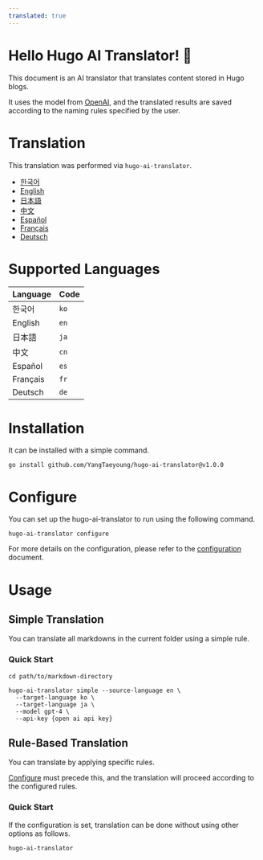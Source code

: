 ```yaml
---
translated: true
---
```

# Hello Hugo AI Translator! 👋

This document is an AI translator that translates content stored in Hugo blogs.

It uses the model from [OpenAI](https://openai.com), and the translated results are saved according to the naming rules specified by the user.

# Translation

This translation was performed via `hugo-ai-translator`.

- [한국어](/README.md)
- [English](/README.en.md)
- [日本語](/README.ja.md)
- [中文](/README.cn.md)
- [Español](/README.es.md)
- [Français](/README.fr.md)
- [Deutsch](/README.de.md)


# Supported Languages

| Language   | Code |
|------------|------|
| 한국어       | `ko` |
| English    | `en` |
| 日本語      | `ja` |
| 中文        | `cn` |
| Español    | `es` |
| Français   | `fr` |
| Deutsch    | `de` |

# Installation

It can be installed with a simple command.

```shell
go install github.com/YangTaeyoung/hugo-ai-translator@v1.0.0
```

# Configure

You can set up the hugo-ai-translator to run using the following command.

```shell
hugo-ai-translator configure
```

For more details on the configuration, please refer to the [configuration](docs/configure.en.md) document.

# Usage

## Simple Translation

You can translate all markdowns in the current folder using a simple rule.

### Quick Start

```shell
cd path/to/markdown-directory

hugo-ai-translator simple --source-language en \
  --target-language ko \
  --target-language ja \
  --model gpt-4 \
  --api-key {open ai api key}
``` 

## Rule-Based Translation

You can translate by applying specific rules.

[Configure](docs/configure.md) must precede this, and the translation will proceed according to the configured rules.

### Quick Start

If the configuration is set, translation can be done without using other options as follows.

```shell
hugo-ai-translator
```